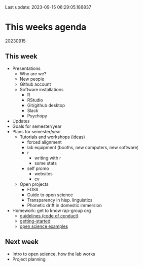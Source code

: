 Last update: 2023-09-15 06:29:05.186837

# This weeks agenda

20230915

## This week

- Presentations
  - Who are we?
  - New people
  - Github account
  - Software installations
    - R
    - RStudio
    - Git/github desktop
    - Slack
    - Psychopy
- Updates
- Goals for semester/year
- Plans for semester/year
  - Tutorials and workshops (ideas)
    - forced alignment
    - lab equipment (booths, new computers, new software)
    - r
      - writing with r
      - some stats
    - self promo
      - websites
      - cv
  - Open projects
    - FOSIL
    - Guide to open science
    - Transparency in hisp. linguistics
    - Phonetic drift in domestic immersion
- Homework: get to know rap-group org
  - [guidelines (code of
    conduct)](https://github.com/RAP-group/guidelines)
  - [getting-started](https://github.com/RAP-group/getting_started)
  - [open science
    examples](https://github.com/RAP-group/examples_open_science)

## Next week

- Intro to open science, how the lab works
- Project planning
